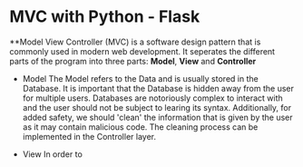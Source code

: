 # MVC with Python - Flask 

**Model View Controller (MVC) is a software design pattern that is commonly used in modern web development. 
It seperates the different parts of the program into three parts: **Model**, **View** and **Controller**

- Model
The Model refers to the Data and is usually stored in the Database. It is important that the Database is hidden away from the user for multiple users. 
Databases are notoriously complex to interact with and the user should not be subject to learing its syntax. Additionally, for added safety, we should 'clean' the information that is given by the user as it may contain malicious code. The cleaning process can be implemented in the Controller layer.

- View
In order to 






